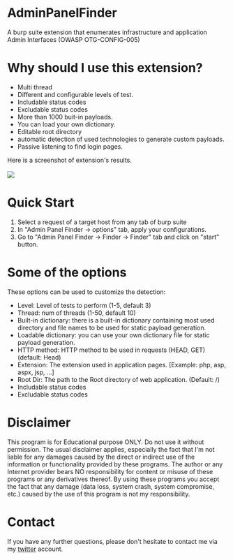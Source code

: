 # AdminPanelFinder
 A burp suite extension that enumerates infrastructure and application Admin Interfaces (OWASP OTG-CONFIG-005)

# Why should I use this extension?
* Multi thread
* Different and configurable levels of test.
* Includable status codes
* Excludable status codes
* More than 1000 buit-in payloads.
* You can load your own dictionary.
* Editable root directory
* automatic detection of used technologies to generate custom payloads.
* Passive listening to find login pages.


Here is a screenshot of extension's results.</br></br>
<img src="https://cdn1.imggmi.com/uploads/2018/9/18/c4b1b813889f0efd845ad656eef2efca-full.png">

# Quick Start
1. Select a request of a target host from any tab of burp suite
2. In "Admin Panel Finder -> options" tab, apply your configurations.
3. Go to "Admin Panel Finder -> Finder -> Finder" tab and click on "start" button.


# Some of the options
These options can be used to customize the detection:
* Level: Level of tests to perform (1-5, default 3)
* Thread: num of threads (1-50, default 10)
* Built-in dictionary: there is a built-in dictionary containing most used directory and file names to be used for static payload generation.
* Loadable dictionary: you can use your own dictionary file for static payload generation.
* HTTP method: HTTP method to be used in requests (HEAD, GET)(default: Head)
* Extension: The extension used in application pages. [Example: php, asp, aspx, jsp, ...] 
* Root Dir: The path to the Root directory of web application. (Default: /)
* Includable status codes
* Excludable status codes

# Disclaimer
This program is for Educational purpose ONLY. Do not use it without permission. The usual disclaimer applies, especially the fact that I'm not liable for any damages caused by the direct or indirect use of the information or functionality provided by these programs. The author or any Internet provider bears NO responsibility for content or misuse of these programs or any derivatives thereof. By using these programs you accept the fact that any damage (data loss, system crash, system compromise, etc.) caused by the use of this program is not my responsibility.

# Contact
If you have any further questions, please don't hesitate to contact me via my <a href="https://twitter.com/MoeinFatehi">twitter</a> account.
